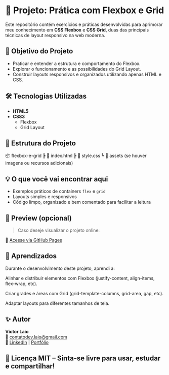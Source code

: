 # 🎯 Projeto: Prática com Flexbox e Grid

Este repositório contém exercícios e práticas desenvolvidas para aprimorar meu conhecimento em **CSS Flexbox** e **CSS Grid**, duas das principais técnicas de layout responsivo na web moderna.

## 🚀 Objetivo do Projeto

- Praticar e entender a estrutura e comportamento do Flexbox.
- Explorar o funcionamento e as possibilidades do Grid Layout.
- Construir layouts responsivos e organizados utilizando apenas HTML e CSS.

## 🛠 Tecnologias Utilizadas

- **HTML5**
- **CSS3**
  - Flexbox
  - Grid Layout

## 📁 Estrutura do Projeto

📦 flexbox-e-grid
┣ 📜 index.html
┣ 📜 style.css
┗ 📂 assets (se houver imagens ou recursos adicionais)

## 💡 O que você vai encontrar aqui

- Exemplos práticos de containers `flex` e `grid`
- Layouts simples e responsivos
- Código limpo, organizado e bem comentado para facilitar a leitura

## 📸 Preview (opcional)

> Caso deseje visualizar o projeto online:

🔗 [Acesse via GitHub Pages](https://victor-laio.github.io/flexbox-e-grid)

## 📘 Aprendizados
Durante o desenvolvimento deste projeto, aprendi a:

Alinhar e distribuir elementos com Flexbox (justify-content, align-items, flex-wrap, etc).

Criar grades e áreas com Grid (grid-template-columns, grid-area, gap, etc).

Adaptar layouts para diferentes tamanhos de tela.

## ✨ Autor

**Victor Laio**  
📧 [contatodev.laio@gmail.com](mailto:contatodev.laio@gmail.com)  
🔗 [LinkedIn](https://www.linkedin.com/in/victor-laiosc/) | [Portfólio](https://victor-laio.github.io/meu-portfolio/)


## 📝 Licença MIT – Sinta-se livre para usar, estudar e compartilhar!
